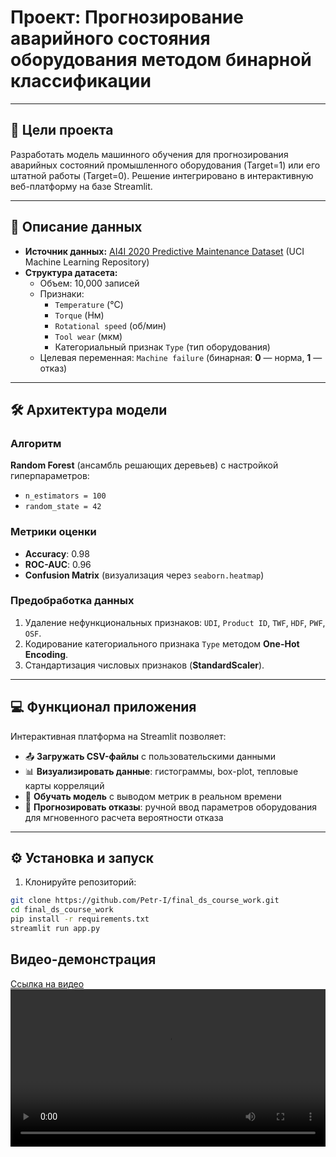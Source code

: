 # Проект: Прогнозирование аварийного состояния оборудования методом бинарной классификации

---

## 🎯 Цели проекта  
Разработать модель машинного обучения для прогнозирования аварийных состояний промышленного оборудования (Target=1) или его штатной работы (Target=0). Решение интегрировано в интерактивную веб-платформу на базе Streamlit.

---

## 📂 Описание данных  
- **Источник данных:** [AI4I 2020 Predictive Maintenance Dataset](https://archive.ics.uci.edu/dataset/601/predictive+maintenance+dataset) (UCI Machine Learning Repository)  
- **Структура датасета:**  
  - Объем: 10,000 записей  
  - Признаки:  
    - `Temperature` (°C)  
    - `Torque` (Нм)  
    - `Rotational speed` (об/мин)  
    - `Tool wear` (мкм)  
    - Категориальный признак `Type` (тип оборудования)  
  - Целевая переменная: `Machine failure` (бинарная: **0** — норма, **1** — отказ)  

---

## 🛠️ Архитектура модели  
### Алгоритм  
**Random Forest** (ансамбль решающих деревьев) с настройкой гиперпараметров:  
- `n_estimators = 100`  
- `random_state = 42`  

### Метрики оценки  
- **Accuracy**: 0.98  
- **ROC-AUC**: 0.96  
- **Confusion Matrix** (визуализация через `seaborn.heatmap`)  

### Предобработка данных  
1. Удаление нефункциональных признаков: `UDI`, `Product ID`, `TWF`, `HDF`, `PWF`, `OSF`.  
2. Кодирование категориального признака `Type` методом **One-Hot Encoding**.  
3. Стандартизация числовых признаков (**StandardScaler**).  

---

## 💻 Функционал приложения  
Интерактивная платформа на Streamlit позволяет:  
- 📤 **Загружать CSV-файлы** с пользовательскими данными  
- 📊 **Визуализировать данные**: гистограммы, box-plot, тепловые карты корреляций  
- 🤖 **Обучать модель** с выводом метрик в реальном времени  
- 🔮 **Прогнозировать отказы**: ручной ввод параметров оборудования для мгновенного расчета вероятности отказа  

---

## ⚙️ Установка и запуск  
1. Клонируйте репозиторий:  
```bash
git clone https://github.com/Petr-I/final_ds_course_work.git
cd final_ds_course_work
pip install -r requirements.txt
streamlit run app.py
```

## Видео-демонстрация
[Ссылка на видео](video/demo.mkv)
<video src="video/demo.mp4" controls width="100%"></video>
